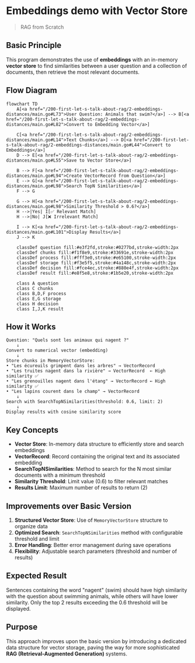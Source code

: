 # Embeddings demo with Vector Store
> RAG from Scratch

## Basic Principle

This program demonstrates the use of **embeddings** with an in-memory **vector store** to find similarities between a user question and a collection of documents, then retrieve the most relevant documents.

## Flow Diagram

```mermaid
flowchart TD
    A[<a href="/200-first-let-s-talk-about-rag/2-embeddings-distances/main.go#L73">User Question: Animals that swim?</a>] --> B[<a href="/200-first-let-s-talk-about-rag/2-embeddings-distances/main.go#L82">Convert to Embedding Vector</a>]

    C[<a href="/200-first-let-s-talk-about-rag/2-embeddings-distances/main.go#L14">Text Chunks</a>] --> D[<a href="/200-first-let-s-talk-about-rag/2-embeddings-distances/main.go#L44">Convert to Embeddings</a>]
    D --> E[<a href="/200-first-let-s-talk-about-rag/2-embeddings-distances/main.go#L55">Save to Vector Store</a>]

    B --> F[<a href="/200-first-let-s-talk-about-rag/2-embeddings-distances/main.go#L94">Create VectorRecord from Question</a>]
    E --> G[<a href="/200-first-let-s-talk-about-rag/2-embeddings-distances/main.go#L98">Search TopN Similarities</a>]
    F --> G

    G --> H[<a href="/200-first-let-s-talk-about-rag/2-embeddings-distances/main.go#L98">Similarity Threshold > 0.6?</a>]
    H -->|Yes| I[✅ Relevant Match]
    H -->|No| J[❌ Irrelevant Match]

    I --> K[<a href="/200-first-let-s-talk-about-rag/2-embeddings-distances/main.go#L101">Display Results</a>]
    J --> K

    classDef question fill:#e3f2fd,stroke:#0277bd,stroke-width:2px
    classDef chunks fill:#f1f8e9,stroke:#33691e,stroke-width:2px
    classDef process fill:#fff3e0,stroke:#e65100,stroke-width:2px
    classDef storage fill:#f3e5f5,stroke:#4a148c,stroke-width:2px
    classDef decision fill:#fce4ec,stroke:#880e4f,stroke-width:2px
    classDef result fill:#e8f5e8,stroke:#1b5e20,stroke-width:2px

    class A question
    class C chunks
    class B,D,F process
    class E,G storage
    class H decision
    class I,J,K result
```

## How it Works

```
Question: "Quels sont les animaux qui nagent ?"
    ↓
Convert to numerical vector (embedding)
    ↓
Store chunks in MemoryVectorStore:
• "Les écureuils grimpent dans les arbres" → VectorRecord
• "Les truites nagent dans la rivière" → VectorRecord  ← High similarity ✅
• "Les grenouilles nagent dans l'étang" → VectorRecord ← High similarity ✅
• "Les lapins courent dans le champ" → VectorRecord
    ↓
Search with SearchTopNSimilarities(threshold: 0.6, limit: 2)
    ↓
Display results with cosine similarity score
```

## Key Concepts

- **Vector Store**: In-memory data structure to efficiently store and search embeddings
- **VectorRecord**: Record containing the original text and its associated embedding
- **SearchTopNSimilarities**: Method to search for the N most similar documents with a minimum threshold
- **Similarity Threshold**: Limit value (0.6) to filter relevant matches
- **Results Limit**: Maximum number of results to return (2)

## Improvements over Basic Version

1. **Structured Vector Store**: Use of `MemoryVectorStore` structure to organize data
2. **Optimized Search**: `SearchTopNSimilarities` method with configurable threshold and limit
3. **Error Handling**: Better error management during save operations
4. **Flexibility**: Adjustable search parameters (threshold and number of results)

## Expected Result

Sentences containing the word "nagent" (swim) should have high similarity with the question about swimming animals, while others will have lower similarity. Only the top 2 results exceeding the 0.6 threshold will be displayed.

## Purpose

This approach improves upon the basic version by introducing a dedicated data structure for vector storage, paving the way for more sophisticated **RAG (Retrieval-Augmented Generation)** systems.